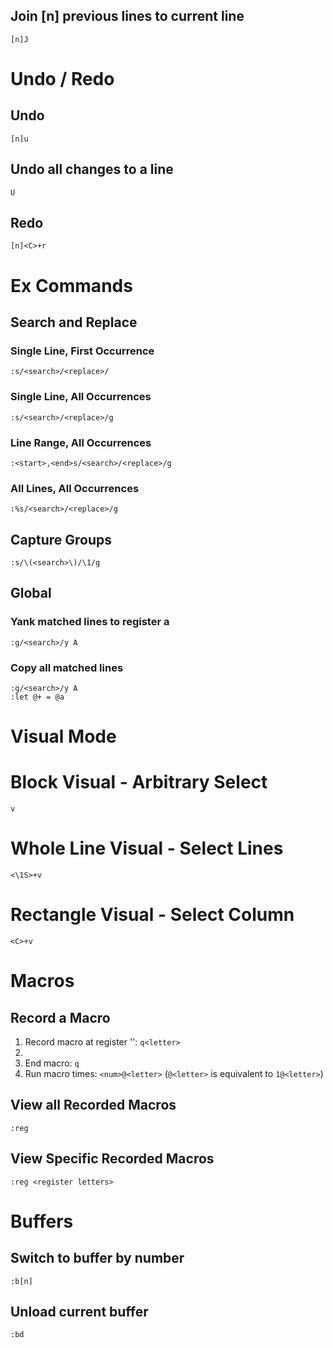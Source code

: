 
## Join [n] previous lines to current line
`[n]J`


# Undo / Redo
## Undo
`[n]u`
## Undo all changes to a line
`U`
## Redo
`[n]<C>+r`

# Ex Commands
## Search and Replace
### Single Line, First Occurrence
`:s/<search>/<replace>/`
### Single Line, All Occurrences
`:s/<search>/<replace>/g`
### Line Range, All Occurrences
`:<start>,<end>s/<search>/<replace>/g`
### All Lines, All Occurrences
`:%s/<search>/<replace>/g`
## Capture Groups
`:s/\(<search>\)/\1/g`

## Global
### Yank matched lines to register a
`:g/<search>/y A`
### Copy all matched lines
```
:g/<search>/y A
:let @+ = @a
```

# Visual Mode
# Block Visual - Arbitrary Select
`v`
# Whole Line Visual - Select Lines
`<\1S>+v`
# Rectangle Visual - Select Column
`<C>+v`

# Macros
## Record a Macro
1. Record macro at register '<letter>': `q<letter>`
2. <series of commands>
3. End macro: `q`
4. Run macro <letter> <num> times: `<num>@<letter>` (`@<letter>` is equivalent to `1@<letter>`)
## View all Recorded Macros
`:reg`
## View Specific Recorded Macros
`:reg <register letters>`

# Buffers
## Switch to buffer by number
`:b[n]`
## Unload current buffer
`:bd`


